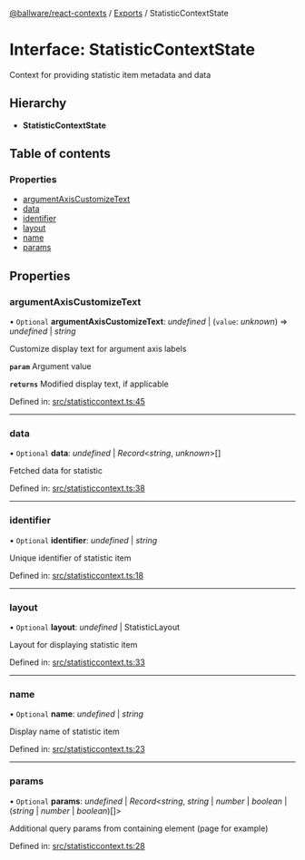[@ballware/react-contexts](../README.md) / [Exports](../modules.md) / StatisticContextState

# Interface: StatisticContextState

Context for providing statistic item metadata and data

## Hierarchy

* **StatisticContextState**

## Table of contents

### Properties

- [argumentAxisCustomizeText](statisticcontextstate.md#argumentaxiscustomizetext)
- [data](statisticcontextstate.md#data)
- [identifier](statisticcontextstate.md#identifier)
- [layout](statisticcontextstate.md#layout)
- [name](statisticcontextstate.md#name)
- [params](statisticcontextstate.md#params)

## Properties

### argumentAxisCustomizeText

• `Optional` **argumentAxisCustomizeText**: *undefined* \| (`value`: *unknown*) => *undefined* \| *string*

Customize display text for argument axis labels

**`param`** Argument value

**`returns`** Modified display text, if applicable

Defined in: [src/statisticcontext.ts:45](https://github.com/frankball/ballware-react-contexts/blob/db6431c/src/statisticcontext.ts#L45)

___

### data

• `Optional` **data**: *undefined* \| *Record*<*string*, *unknown*\>[]

Fetched data for statistic

Defined in: [src/statisticcontext.ts:38](https://github.com/frankball/ballware-react-contexts/blob/db6431c/src/statisticcontext.ts#L38)

___

### identifier

• `Optional` **identifier**: *undefined* \| *string*

Unique identifier of statistic item

Defined in: [src/statisticcontext.ts:18](https://github.com/frankball/ballware-react-contexts/blob/db6431c/src/statisticcontext.ts#L18)

___

### layout

• `Optional` **layout**: *undefined* \| StatisticLayout

Layout for displaying statistic item

Defined in: [src/statisticcontext.ts:33](https://github.com/frankball/ballware-react-contexts/blob/db6431c/src/statisticcontext.ts#L33)

___

### name

• `Optional` **name**: *undefined* \| *string*

Display name of statistic item

Defined in: [src/statisticcontext.ts:23](https://github.com/frankball/ballware-react-contexts/blob/db6431c/src/statisticcontext.ts#L23)

___

### params

• `Optional` **params**: *undefined* \| *Record*<*string*, *string* \| *number* \| *boolean* \| (*string* \| *number* \| *boolean*)[]\>

Additional query params from containing element (page for example)

Defined in: [src/statisticcontext.ts:28](https://github.com/frankball/ballware-react-contexts/blob/db6431c/src/statisticcontext.ts#L28)
